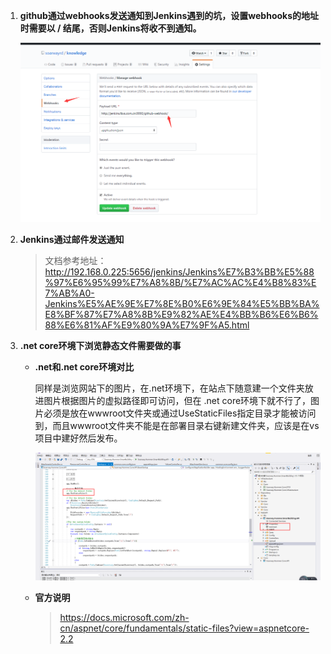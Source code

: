 1. **github通过webhooks发送通知到Jenkins遇到的坑，设置webhooks的地址时需要以 / 结尾，否则Jenkins将收不到通知。**  

    ![avatar](webhook.png/)

2. **Jenkins通过邮件发送通知**
   > 文档参考地址：http://192.168.0.225:5656/jenkins/Jenkins%E7%B3%BB%E5%88%97%E6%95%99%E7%A8%8B/%E7%AC%AC%E4%B8%83%E7%AB%A0-Jenkins%E5%AE%9E%E7%8E%B0%E6%9E%84%E5%BB%BA%E8%BF%87%E7%A8%8B%E9%82%AE%E4%BB%B6%E6%B6%88%E6%81%AF%E9%80%9A%E7%9F%A5.html

3. **.net core环境下浏览静态文件需要做的事**
   
   - **.net和.net core环境对比**

        同样是浏览网站下的图片，在.net环境下，在站点下随意建一个文件夹放进图片根据图片的虚拟路径即可访问，但在 .net core环境下就不行了，图片必须是放在wwwroot文件夹或通过UseStaticFiles指定目录才能被访问到，而且wwwroot文件夹不能是在部署目录右键新建文件夹，应该是在vs项目中建好然后发布。

        ![avatar](wwwroot.png/)
    
   - **官方说明**

        > https://docs.microsoft.com/zh-cn/aspnet/core/fundamentals/static-files?view=aspnetcore-2.2